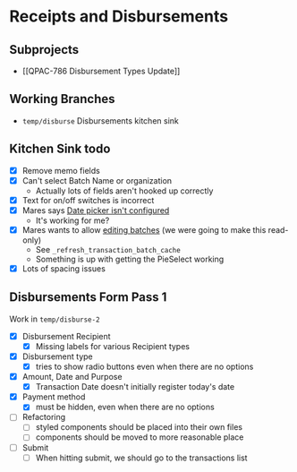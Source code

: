 # Receipts and Disbursements
## Subprojects
 - [[QPAC-786 Disbursement Types Update]]

## Working Branches
-  `temp/disburse` Disbursements kitchen sink
 
## Kitchen Sink todo
 - [x] Remove memo fields
 - [x] Can't select Batch Name or organization
	 - Actually lots of fields aren't hooked up correctly
 - [x] Text for on/off switches is incorrect
 - [x] Mares says [Date picker isn't configured](https://quorumanalytics.slack.com/archives/CUMJ0EK4J/p1652459578739319?thread_ts=1652459564.440879&cid=CUMJ0EK4J)
	 - It's working for me?
 - [x] Mares wants to allow [editing batches](https://quorumanalytics.slack.com/archives/CUMJ0EK4J/p1652464417321449) (we were going to make this read-only)
	 - See `_refresh_transaction_batch_cache`
	 - Something is up with getting the PieSelect working
 - [x] Lots of spacing issues

## Disbursements Form Pass 1
Work in `temp/disburse-2`

- [x] Disbursement Recipient
	- [x] Missing labels for various Recipient types
- [x] Disbursement type
	- [x] tries to show radio buttons even when there are no options
- [x] Amount, Date and Purpose
	- [x] Transaction Date doesn't initially register today's date
- [x] Payment method
	- [x] must be hidden, even when there are no options
- [ ] Refactoring
	- [ ] styled components should be placed into their own files
	- [ ] components should be moved to more reasonable place
- [ ] Submit
	- [ ] When hitting submit, we should go to the transactions list